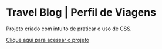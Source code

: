 # Travel Blog | Perfil de Viagens
Projeto criado com intuito de praticar o uso de CSS.

[Clique aqui para acessar o projeto](https://joojhenrique.github.io/travel-blog)
